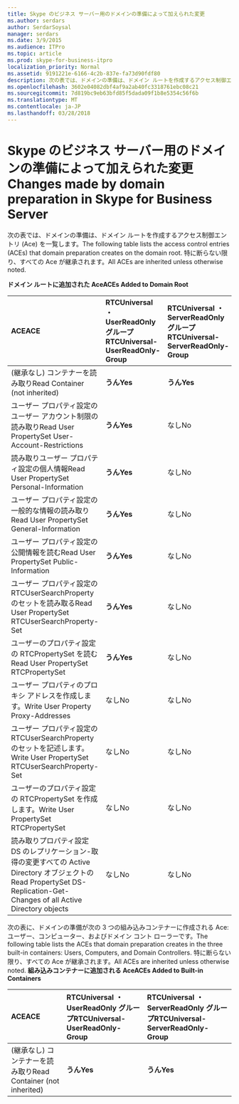 ```yaml
---
title: Skype のビジネス サーバー用のドメインの準備によって加えられた変更
ms.author: serdars
author: SerdarSoysal
manager: serdars
ms.date: 3/9/2015
ms.audience: ITPro
ms.topic: article
ms.prod: skype-for-business-itpro
localization_priority: Normal
ms.assetid: 9191221e-6166-4c2b-837e-fa73d90fdf80
description: 次の表では、ドメインの準備は、ドメイン ルートを作成するアクセス制御エントリ (Ace) を一覧します。 特に断らない限り、すべての Ace が継承されます。
ms.openlocfilehash: 3602e04082dbf4af9a2ab40fc3318761ebc08c21
ms.sourcegitcommit: 7d819bc9eb63bfd85f5dada09f1b8e5354c56f6b
ms.translationtype: MT
ms.contentlocale: ja-JP
ms.lasthandoff: 03/28/2018
---
```

# <a name="changes-made-by-domain-preparation-in-skype-for-business-server"></a><span data-ttu-id="ff451-104">Skype のビジネス サーバー用のドメインの準備によって加えられた変更</span><span class="sxs-lookup"><span data-stu-id="ff451-104">Changes made by domain preparation in Skype for Business Server</span></span>
 
<span data-ttu-id="ff451-105">次の表では、ドメインの準備は、ドメイン ルートを作成するアクセス制御エントリ (Ace) を一覧します。</span><span class="sxs-lookup"><span data-stu-id="ff451-105">The following table lists the access control entries (ACEs) that domain preparation creates on the domain root.</span></span> <span data-ttu-id="ff451-106">特に断らない限り、すべての Ace が継承されます。</span><span class="sxs-lookup"><span data-stu-id="ff451-106">All ACEs are inherited unless otherwise noted.</span></span>
  
<span data-ttu-id="ff451-107">**ドメイン ルートに追加された Ace**</span><span class="sxs-lookup"><span data-stu-id="ff451-107">**ACEs Added to Domain Root**</span></span>

|<span data-ttu-id="ff451-108">**ACE**</span><span class="sxs-lookup"><span data-stu-id="ff451-108">**ACE**</span></span>|<span data-ttu-id="ff451-109">**RTCUniversal ・ UserReadOnly グループ**</span><span class="sxs-lookup"><span data-stu-id="ff451-109">**RTCUniversal-UserReadOnly-Group**</span></span>|<span data-ttu-id="ff451-110">**RTCUniversal ・ ServerReadOnly グループ**</span><span class="sxs-lookup"><span data-stu-id="ff451-110">**RTCUniversal-ServerReadOnly-Group**</span></span>|<span data-ttu-id="ff451-111">**RTCUniversal UserAdmins**</span><span class="sxs-lookup"><span data-stu-id="ff451-111">**RTCUniversal-UserAdmins**</span></span>|<span data-ttu-id="ff451-112">**RTCHSUniversal サービス**</span><span class="sxs-lookup"><span data-stu-id="ff451-112">**RTCHSUniversal-Services**</span></span>|<span data-ttu-id="ff451-113">**Authenticated Users**</span><span class="sxs-lookup"><span data-stu-id="ff451-113">**Authenticated-Users**</span></span>|
|:-----|:-----|:-----|:-----|:-----|:-----|
|<span data-ttu-id="ff451-114">(継承なし) コンテナーを読み取り</span><span class="sxs-lookup"><span data-stu-id="ff451-114">Read Container (not inherited)</span></span>  <br/> |<span data-ttu-id="ff451-115">**うん**</span><span class="sxs-lookup"><span data-stu-id="ff451-115">**Yes**</span></span> <br/> |<span data-ttu-id="ff451-116">**うん**</span><span class="sxs-lookup"><span data-stu-id="ff451-116">**Yes**</span></span> <br/> |<span data-ttu-id="ff451-117">なし</span><span class="sxs-lookup"><span data-stu-id="ff451-117">No</span></span>  <br/> |<span data-ttu-id="ff451-118">なし</span><span class="sxs-lookup"><span data-stu-id="ff451-118">No</span></span>  <br/> |<span data-ttu-id="ff451-119">なし</span><span class="sxs-lookup"><span data-stu-id="ff451-119">No</span></span>  <br/> |
|<span data-ttu-id="ff451-120">ユーザー プロパティ設定のユーザー アカウント制限の読み取り</span><span class="sxs-lookup"><span data-stu-id="ff451-120">Read User PropertySet User-Account-Restrictions</span></span>  <br/> |<span data-ttu-id="ff451-121">**うん**</span><span class="sxs-lookup"><span data-stu-id="ff451-121">**Yes**</span></span> <br/> |<span data-ttu-id="ff451-122">なし</span><span class="sxs-lookup"><span data-stu-id="ff451-122">No</span></span>  <br/> |<span data-ttu-id="ff451-123">なし</span><span class="sxs-lookup"><span data-stu-id="ff451-123">No</span></span>  <br/> |<span data-ttu-id="ff451-124">なし</span><span class="sxs-lookup"><span data-stu-id="ff451-124">No</span></span>  <br/> |<span data-ttu-id="ff451-125">なし</span><span class="sxs-lookup"><span data-stu-id="ff451-125">No</span></span>  <br/> |
|<span data-ttu-id="ff451-126">読み取りユーザー プロパティ設定の個人情報</span><span class="sxs-lookup"><span data-stu-id="ff451-126">Read User PropertySet Personal-Information</span></span>  <br/> |<span data-ttu-id="ff451-127">**うん**</span><span class="sxs-lookup"><span data-stu-id="ff451-127">**Yes**</span></span> <br/> |<span data-ttu-id="ff451-128">なし</span><span class="sxs-lookup"><span data-stu-id="ff451-128">No</span></span>  <br/> |<span data-ttu-id="ff451-129">なし</span><span class="sxs-lookup"><span data-stu-id="ff451-129">No</span></span>  <br/> |<span data-ttu-id="ff451-130">なし</span><span class="sxs-lookup"><span data-stu-id="ff451-130">No</span></span>  <br/> |<span data-ttu-id="ff451-131">なし</span><span class="sxs-lookup"><span data-stu-id="ff451-131">No</span></span>  <br/> |
|<span data-ttu-id="ff451-132">ユーザー プロパティ設定の一般的な情報の読み取り</span><span class="sxs-lookup"><span data-stu-id="ff451-132">Read User PropertySet General-Information</span></span>  <br/> |<span data-ttu-id="ff451-133">**うん**</span><span class="sxs-lookup"><span data-stu-id="ff451-133">**Yes**</span></span> <br/> |<span data-ttu-id="ff451-134">なし</span><span class="sxs-lookup"><span data-stu-id="ff451-134">No</span></span>  <br/> |<span data-ttu-id="ff451-135">なし</span><span class="sxs-lookup"><span data-stu-id="ff451-135">No</span></span>  <br/> |<span data-ttu-id="ff451-136">なし</span><span class="sxs-lookup"><span data-stu-id="ff451-136">No</span></span>  <br/> |<span data-ttu-id="ff451-137">なし</span><span class="sxs-lookup"><span data-stu-id="ff451-137">No</span></span>  <br/> |
|<span data-ttu-id="ff451-138">ユーザー プロパティ設定の公開情報を読む</span><span class="sxs-lookup"><span data-stu-id="ff451-138">Read User PropertySet Public-Information</span></span>  <br/> |<span data-ttu-id="ff451-139">**うん**</span><span class="sxs-lookup"><span data-stu-id="ff451-139">**Yes**</span></span> <br/> |<span data-ttu-id="ff451-140">なし</span><span class="sxs-lookup"><span data-stu-id="ff451-140">No</span></span>  <br/> |<span data-ttu-id="ff451-141">なし</span><span class="sxs-lookup"><span data-stu-id="ff451-141">No</span></span>  <br/> |<span data-ttu-id="ff451-142">なし</span><span class="sxs-lookup"><span data-stu-id="ff451-142">No</span></span>  <br/> |<span data-ttu-id="ff451-143">なし</span><span class="sxs-lookup"><span data-stu-id="ff451-143">No</span></span>  <br/> |
|<span data-ttu-id="ff451-144">ユーザー プロパティ設定の RTCUserSearchProperty のセットを読み取る</span><span class="sxs-lookup"><span data-stu-id="ff451-144">Read User PropertySet RTCUserSearchProperty-Set</span></span>  <br/> |<span data-ttu-id="ff451-145">**うん**</span><span class="sxs-lookup"><span data-stu-id="ff451-145">**Yes**</span></span> <br/> |<span data-ttu-id="ff451-146">なし</span><span class="sxs-lookup"><span data-stu-id="ff451-146">No</span></span>  <br/> |<span data-ttu-id="ff451-147">なし</span><span class="sxs-lookup"><span data-stu-id="ff451-147">No</span></span>  <br/> |<span data-ttu-id="ff451-148">なし</span><span class="sxs-lookup"><span data-stu-id="ff451-148">No</span></span>  <br/> |<span data-ttu-id="ff451-149">**うん**</span><span class="sxs-lookup"><span data-stu-id="ff451-149">**Yes**</span></span> <br/> |
|<span data-ttu-id="ff451-150">ユーザーのプロパティ設定の RTCPropertySet を読む</span><span class="sxs-lookup"><span data-stu-id="ff451-150">Read User PropertySet RTCPropertySet</span></span>  <br/> |<span data-ttu-id="ff451-151">**うん**</span><span class="sxs-lookup"><span data-stu-id="ff451-151">**Yes**</span></span> <br/> |<span data-ttu-id="ff451-152">なし</span><span class="sxs-lookup"><span data-stu-id="ff451-152">No</span></span>  <br/> |<span data-ttu-id="ff451-153">なし</span><span class="sxs-lookup"><span data-stu-id="ff451-153">No</span></span>  <br/> |<span data-ttu-id="ff451-154">なし</span><span class="sxs-lookup"><span data-stu-id="ff451-154">No</span></span>  <br/> |<span data-ttu-id="ff451-155">なし</span><span class="sxs-lookup"><span data-stu-id="ff451-155">No</span></span>  <br/> |
|<span data-ttu-id="ff451-156">ユーザー プロパティのプロキシ アドレスを作成します。</span><span class="sxs-lookup"><span data-stu-id="ff451-156">Write User Property Proxy-Addresses</span></span>  <br/> |<span data-ttu-id="ff451-157">なし</span><span class="sxs-lookup"><span data-stu-id="ff451-157">No</span></span>  <br/> |<span data-ttu-id="ff451-158">なし</span><span class="sxs-lookup"><span data-stu-id="ff451-158">No</span></span>  <br/> |<span data-ttu-id="ff451-159">**うん**</span><span class="sxs-lookup"><span data-stu-id="ff451-159">**Yes**</span></span> <br/> |<span data-ttu-id="ff451-160">なし</span><span class="sxs-lookup"><span data-stu-id="ff451-160">No</span></span>  <br/> |<span data-ttu-id="ff451-161">なし</span><span class="sxs-lookup"><span data-stu-id="ff451-161">No</span></span>  <br/> |
|<span data-ttu-id="ff451-162">ユーザー プロパティ設定の RTCUserSearchProperty のセットを記述します。</span><span class="sxs-lookup"><span data-stu-id="ff451-162">Write User PropertySet RTCUserSearchProperty-Set</span></span>  <br/> |<span data-ttu-id="ff451-163">なし</span><span class="sxs-lookup"><span data-stu-id="ff451-163">No</span></span>  <br/> |<span data-ttu-id="ff451-164">なし</span><span class="sxs-lookup"><span data-stu-id="ff451-164">No</span></span>  <br/> |<span data-ttu-id="ff451-165">**うん**</span><span class="sxs-lookup"><span data-stu-id="ff451-165">**Yes**</span></span> <br/> |<span data-ttu-id="ff451-166">なし</span><span class="sxs-lookup"><span data-stu-id="ff451-166">No</span></span>  <br/> |<span data-ttu-id="ff451-167">なし</span><span class="sxs-lookup"><span data-stu-id="ff451-167">No</span></span>  <br/> |
|<span data-ttu-id="ff451-168">ユーザーのプロパティ設定の RTCPropertySet を作成します。</span><span class="sxs-lookup"><span data-stu-id="ff451-168">Write User PropertySet RTCPropertySet</span></span>  <br/> |<span data-ttu-id="ff451-169">なし</span><span class="sxs-lookup"><span data-stu-id="ff451-169">No</span></span>  <br/> |<span data-ttu-id="ff451-170">なし</span><span class="sxs-lookup"><span data-stu-id="ff451-170">No</span></span>  <br/> |<span data-ttu-id="ff451-171">**うん**</span><span class="sxs-lookup"><span data-stu-id="ff451-171">**Yes**</span></span> <br/> |<span data-ttu-id="ff451-172">なし</span><span class="sxs-lookup"><span data-stu-id="ff451-172">No</span></span>  <br/> |<span data-ttu-id="ff451-173">なし</span><span class="sxs-lookup"><span data-stu-id="ff451-173">No</span></span>  <br/> |
|<span data-ttu-id="ff451-174">読み取りプロパティ設定 DS のレプリケーション-取得の変更すべての Active Directory オブジェクトの</span><span class="sxs-lookup"><span data-stu-id="ff451-174">Read PropertySet DS-Replication-Get-Changes of all Active Directory objects</span></span>  <br/> |<span data-ttu-id="ff451-175">なし</span><span class="sxs-lookup"><span data-stu-id="ff451-175">No</span></span>  <br/> |<span data-ttu-id="ff451-176">なし</span><span class="sxs-lookup"><span data-stu-id="ff451-176">No</span></span>  <br/> |<span data-ttu-id="ff451-177">なし</span><span class="sxs-lookup"><span data-stu-id="ff451-177">No</span></span>  <br/> |<span data-ttu-id="ff451-178">**うん**</span><span class="sxs-lookup"><span data-stu-id="ff451-178">**Yes**</span></span> <br/> |<span data-ttu-id="ff451-179">なし</span><span class="sxs-lookup"><span data-stu-id="ff451-179">No</span></span>  <br/> |
   
<span data-ttu-id="ff451-180">次の表に、ドメインの準備が次の 3 つの組み込みコンテナーに作成される Ace: ユーザー、コンピューター、およびドメイン コント ローラーです。</span><span class="sxs-lookup"><span data-stu-id="ff451-180">The following table lists the ACEs that domain preparation creates in the three built-in containers: Users, Computers, and Domain Controllers.</span></span> <span data-ttu-id="ff451-181">特に断らない限り、すべての Ace が継承されます。</span><span class="sxs-lookup"><span data-stu-id="ff451-181">All ACEs are inherited unless otherwise noted.</span></span>
<span data-ttu-id="ff451-182">**組み込みコンテナーに追加される Ace**</span><span class="sxs-lookup"><span data-stu-id="ff451-182">**ACEs Added to Built-in Containers**</span></span>

|<span data-ttu-id="ff451-183">**ACE**</span><span class="sxs-lookup"><span data-stu-id="ff451-183">**ACE**</span></span>|<span data-ttu-id="ff451-184">**RTCUniversal ・ UserReadOnly グループ**</span><span class="sxs-lookup"><span data-stu-id="ff451-184">**RTCUniversal-UserReadOnly-Group**</span></span>|<span data-ttu-id="ff451-185">**RTCUniversal ・ ServerReadOnly グループ**</span><span class="sxs-lookup"><span data-stu-id="ff451-185">**RTCUniversal-ServerReadOnly-Group**</span></span>|
|:-----|:-----|:-----|
|<span data-ttu-id="ff451-186">(継承なし) コンテナーを読み取り</span><span class="sxs-lookup"><span data-stu-id="ff451-186">Read Container (not inherited)</span></span>  <br/> |<span data-ttu-id="ff451-187">**うん**</span><span class="sxs-lookup"><span data-stu-id="ff451-187">**Yes**</span></span> <br/> |<span data-ttu-id="ff451-188">**うん**</span><span class="sxs-lookup"><span data-stu-id="ff451-188">**Yes**</span></span> <br/> |
   

